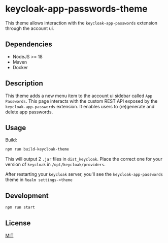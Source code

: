 # keycloak-app-passwords-theme

This theme allows interaction with the `keycloak-app-passwords` extension through the account ui.

## Dependencies

-   NodeJS >= 18
-   Maven
-   Docker

## Description

This theme adds a new menu item to the account ui sidebar called `App Passwords`. This page interacts with the custom REST API exposed by the `keycloak-app-passwords` extension. It enables users to (re)generate and delete app passwords.

## Usage

Build:

```sh
npm run build-keycloak-theme
```

This will output 2 `.jar` files in `dist_keycloak`. Place the correct one for your version of `keycloak` in `/opt/keycloak/providers`.

After restarting your `keycloak` server, you'll see the `keycloak-app-passwords` theme in `Realm settings->theme`

## Development

```sh
npm run start
```

## License

[MIT](../LICENSE.md)
